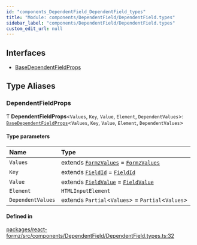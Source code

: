 ```yaml
---
id: "components_DependentField_DependentField_types"
title: "Module: components/DependentField/DependentField.types"
sidebar_label: "components/DependentField/DependentField.types"
custom_edit_url: null
---
```


## Interfaces

- [BaseDependentFieldProps](../interfaces/components_DependentField_DependentField_types.BaseDependentFieldProps.md)

## Type Aliases

### DependentFieldProps

Ƭ **DependentFieldProps**<`Values`, `Key`, `Value`, `Element`, `DependentValues`\>: [`BaseDependentFieldProps`](../interfaces/components_DependentField_DependentField_types.BaseDependentFieldProps.md)<`Values`, `Key`, `Value`, `Element`, `DependentValues`\>

#### Type parameters

| Name | Type |
| :------ | :------ |
| `Values` | extends [`FormzValues`](types_form.md#formzvalues) = [`FormzValues`](types_form.md#formzvalues) |
| `Key` | extends [`FieldId`](types_field.md#fieldid) = [`FieldId`](types_field.md#fieldid) |
| `Value` | extends [`FieldValue`](types_field.md#fieldvalue) = [`FieldValue`](types_field.md#fieldvalue) |
| `Element` | `HTMLInputElement` |
| `DependentValues` | extends `Partial`<`Values`\> = `Partial`<`Values`\> |

#### Defined in

[packages/react-formz/src/components/DependentField/DependentField.types.ts:32](https://github.com/ZerryStack/react-formz/blob/main/packages/react-formz/src/components/DependentField/DependentField.types.ts#L32)
